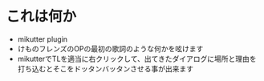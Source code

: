 # これは何か
* mikutter plugin
* けものフレンズのOPの最初の歌詞のような何かを呟けます
* mikutterでTLを適当に右クリックして、出てきたダイアログに場所と理由を打ち込むとそこをドッタンバッタンさせる事が出来ます
